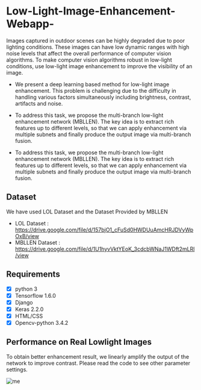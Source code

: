 # Low-Light-Image-Enhancement-Webapp-
Images captured in outdoor scenes can be highly degraded due to poor lighting conditions. These images can have low dynamic ranges with high noise levels that affect the overall performance of computer vision algorithms. To make computer vision algorithms robust in low-light conditions, use low-light image enhancement to improve the visibility of an image.

- We present a deep learning based method for low-light image enhancement. This
problem is challenging due to the difficulty in handling various factors simultaneously
including brightness, contrast, artifacts and noise.

- To address this task, we propose the
multi-branch low-light enhancement network (MBLLEN). The key idea is to extract rich
features up to different levels, so that we can apply enhancement via multiple subnets
and finally produce the output image via multi-branch fusion. 

- To address this task, we propose the
multi-branch low-light enhancement network (MBLLEN). The key idea is to extract rich
features up to different levels, so that we can apply enhancement via multiple subnets
and finally produce the output image via multi-branch fusion.

## Dataset
We have used LOL Dataset and the Dataset Provided by MBLLEN 

- LOL Dataset : https://drive.google.com/file/d/157bjO1_cFuSd0HWDUuAmcHRJDVyWpOxB/view 
- MBLLEN Dataset : https://drive.google.com/file/d/1U1hyvVktYEoK_3cdcbWNaJ1WDft2mLRl/view 

## Requirements ##

- [x] python 3  
- [x] Tensorflow 1.6.0
- [x] Django  
- [x] Keras 2.2.0
- [x] HTML/CSS
- [x] Opencv-python 3.4.2

## Performance on Real Lowlight Images

To obtain better enhancement result, we linearly amplify the output of the network to improve contrast. Please read the code to see other parameter settings. 

![me](https://user-images.githubusercontent.com/65397085/122344040-fc81a980-cf63-11eb-9a7f-d50068d5e2f8.jpg)




